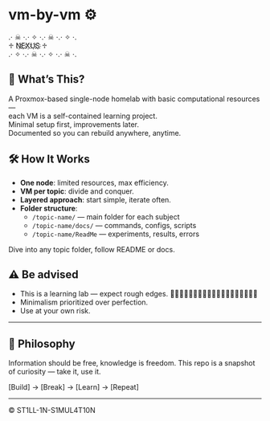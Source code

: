 # vm-by-vm ⚙️

.⋅ ☠ ⋅.⋅ ✧ ⋅.⋅ ☠ ⋅.⋅ ✧ ⋅.  
   ♱ N҉E҉X҉U҉S҉ ♱  
.⋅ ✧ ⋅.⋅ ☠ ⋅.⋅ ✧ ⋅.⋅ ☠ ⋅.  

## 🎯 What’s This?

A Proxmox-based single-node homelab with basic computational resources —  
each VM is a self-contained learning project.  
Minimal setup first, improvements later.  
Documented so you can rebuild anywhere, anytime.

## 🛠️ How It Works

- **One node**: limited resources, max efficiency.  
- **VM per topic**: divide and conquer.  
- **Layered approach**: start simple, iterate often.  
- **Folder structure**:  
  - `/topic-name/` — main folder for each subject  
  - `/topic-name/docs/` — commands, configs, scripts  
  - `/topic-name/ReadMe` — experiments, results, errors

Dive into any topic folder, follow README or docs.

## ⚠️ Be advised

* This is a learning lab — expect rough edges. 
⃤⃟⃤⃟⃤⃟⃤⃟⃤⃟⃤⃟⃤⃟⃤⃟⃤⃟⃤
* Minimalism prioritized over perfection.
* Use at your own risk.

---


##  🤝 Philosophy

Information should be free, knowledge is freedom.
This repo is a snapshot of curiosity — take it, use it.

[Build] → [Break] → [Learn] → [Repeat]

---

© ST1LL-1N-S1MUL4T10N

